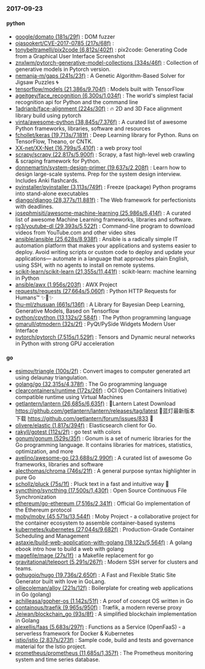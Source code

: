 ### 2017-09-23

#### python
* [google/domato (181s/29f)](https://github.com/google/domato) : DOM fuzzer
* [ojasookert/CVE-2017-0785 (217s/68f)](https://github.com/ojasookert/CVE-2017-0785) : 
* [tonybeltramelli/pix2code (6,812s/402f)](https://github.com/tonybeltramelli/pix2code) : pix2code: Generating Code from a Graphical User Interface Screenshot
* [znxlwm/pytorch-generative-model-collections (334s/46f)](https://github.com/znxlwm/pytorch-generative-model-collections) : Collection of generative models in Pytorch version.
* [nemanja-m/gaps (241s/23f)](https://github.com/nemanja-m/gaps) : A Genetic Algorithm-Based Solver for Jigsaw Puzzles 🌀
* [tensorflow/models (21,386s/9,704f)](https://github.com/tensorflow/models) : Models built with TensorFlow
* [ageitgey/face_recognition (6,300s/1,034f)](https://github.com/ageitgey/face_recognition) : The world's simplest facial recognition api for Python and the command line
* [1adrianb/face-alignment (224s/30f)](https://github.com/1adrianb/face-alignment) : 🔥 2D and 3D Face alignment library build using pytorch
* [vinta/awesome-python (38,845s/7,376f)](https://github.com/vinta/awesome-python) : A curated list of awesome Python frameworks, libraries, software and resources
* [fchollet/keras (19,713s/7,181f)](https://github.com/fchollet/keras) : Deep Learning library for Python. Runs on TensorFlow, Theano, or CNTK.
* [XX-net/XX-Net (16,799s/5,410f)](https://github.com/XX-net/XX-Net) : a web proxy tool
* [scrapy/scrapy (22,817s/5,900f)](https://github.com/scrapy/scrapy) : Scrapy, a fast high-level web crawling & scraping framework for Python.
* [donnemartin/system-design-primer (19,637s/2,208f)](https://github.com/donnemartin/system-design-primer) : Learn how to design large-scale systems. Prep for the system design interview. Includes Anki flashcards.
* [pyinstaller/pyinstaller (3,113s/749f)](https://github.com/pyinstaller/pyinstaller) : Freeze (package) Python programs into stand-alone executables
* [django/django (28,377s/11,881f)](https://github.com/django/django) : The Web framework for perfectionists with deadlines.
* [josephmisiti/awesome-machine-learning (25,986s/6,414f)](https://github.com/josephmisiti/awesome-machine-learning) : A curated list of awesome Machine Learning frameworks, libraries and software.
* [rg3/youtube-dl (29,393s/5,522f)](https://github.com/rg3/youtube-dl) : Command-line program to download videos from YouTube.com and other video sites
* [ansible/ansible (25,628s/8,938f)](https://github.com/ansible/ansible) : Ansible is a radically simple IT automation platform that makes your applications and systems easier to deploy. Avoid writing scripts or custom code to deploy and update your applications— automate in a language that approaches plain English, using SSH, with no agents to install on remote systems.
* [scikit-learn/scikit-learn (21,355s/11,441f)](https://github.com/scikit-learn/scikit-learn) : scikit-learn: machine learning in Python
* [ansible/awx (1,956s/203f)](https://github.com/ansible/awx) : AWX Project
* [requests/requests (27,664s/5,060f)](https://github.com/requests/requests) : Python HTTP Requests for Humans™ ✨🍰✨
* [thu-ml/zhusuan (661s/136f)](https://github.com/thu-ml/zhusuan) : A Library for Bayesian Deep Learning, Generative Models, Based on Tensorflow
* [python/cpython (13,132s/2,584f)](https://github.com/python/cpython) : The Python programming language
* [gmarull/qtmodern (32s/2f)](https://github.com/gmarull/qtmodern) : PyQt/PySide Widgets Modern User Interface
* [pytorch/pytorch (7,515s/1,529f)](https://github.com/pytorch/pytorch) : Tensors and Dynamic neural networks in Python with strong GPU acceleration

#### go
* [esimov/triangle (100s/2f)](https://github.com/esimov/triangle) : Convert images to computer generated art using delaunay triangulation.
* [golang/go (32,315s/4,378f)](https://github.com/golang/go) : The Go programming language
* [clearcontainers/runtime (172s/26f)](https://github.com/clearcontainers/runtime) : OCI (Open Containers Initiative) compatible runtime using Virtual Machines
* [getlantern/lantern (26,685s/6,635f)](https://github.com/getlantern/lantern) : 🔴Lantern Latest Download https://github.com/getlantern/lantern/releases/tag/latest 🔴蓝灯最新版本下载 https://github.com/getlantern/forum/issues/833 🔴
* [olivere/elastic (1,817s/394f)](https://github.com/olivere/elastic) : Elasticsearch client for Go.
* [rakyll/gotest (112s/2f)](https://github.com/rakyll/gotest) : go test with colors
* [gonum/gonum (529s/35f)](https://github.com/gonum/gonum) : Gonum is a set of numeric libraries for the Go programming language. It contains libraries for matrices, statistics, optimization, and more
* [avelino/awesome-go (23,688s/2,990f)](https://github.com/avelino/awesome-go) : A curated list of awesome Go frameworks, libraries and software
* [alecthomas/chroma (746s/21f)](https://github.com/alecthomas/chroma) : A general purpose syntax highlighter in pure Go
* [schollz/pluck (75s/1f)](https://github.com/schollz/pluck) : Pluck text in a fast and intuitive way 🐓
* [syncthing/syncthing (17,500s/1,430f)](https://github.com/syncthing/syncthing) : Open Source Continuous File Synchronization
* [ethereum/go-ethereum (7,516s/2,341f)](https://github.com/ethereum/go-ethereum) : Official Go implementation of the Ethereum protocol
* [moby/moby (45,571s/13,544f)](https://github.com/moby/moby) : Moby Project - a collaborative project for the container ecosystem to assemble container-based systems
* [kubernetes/kubernetes (27,044s/9,682f)](https://github.com/kubernetes/kubernetes) : Production-Grade Container Scheduling and Management
* [astaxie/build-web-application-with-golang (18,122s/5,564f)](https://github.com/astaxie/build-web-application-with-golang) : A golang ebook intro how to build a web with golang
* [magefile/mage (27s/1f)](https://github.com/magefile/mage) : a Makefile replacement for go
* [gravitational/teleport (5,291s/267f)](https://github.com/gravitational/teleport) : Modern SSH server for clusters and teams.
* [gohugoio/hugo (19,736s/2,650f)](https://github.com/gohugoio/hugo) : A Fast and Flexible Static Site Generator built with love in GoLang.
* [olliecoleman/alloy (221s/12f)](https://github.com/olliecoleman/alloy) : Boilerplate for creating web applications in Go (golang)
* [achilleasa/gopher-os (1,142s/51f)](https://github.com/achilleasa/gopher-os) : A proof of concept OS written in Go
* [containous/traefik (9,965s/950f)](https://github.com/containous/traefik) : Træfik, a modern reverse proxy
* [Jeiwan/blockchain_go (93s/8f)](https://github.com/Jeiwan/blockchain_go) : A simplified blockchain implementation in Golang
* [alexellis/faas (5,683s/297f)](https://github.com/alexellis/faas) : Functions as a Service (OpenFaaS) - a serverless framework for Docker & Kubernetes
* [istio/istio (2,837s/273f)](https://github.com/istio/istio) : Sample code, build and tests and governance material for the Istio project.
* [prometheus/prometheus (11,685s/1,357f)](https://github.com/prometheus/prometheus) : The Prometheus monitoring system and time series database.
